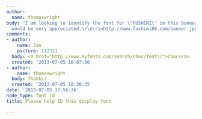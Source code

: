 ```yaml
---
author:
  name: thomaswright
body: "I am looking to identify the font for \"FUSHIMI\" in this banner. Any help
  would be very appreciated.\r\n\r\nhttp://www.fushimi88.com/banner.jpg\r\n\r\n[img:sites/default/files/old-images/banner_4954.jpg]"
comments:
- author:
    name: Jan
    picture: 112311
  body: <a href="http://www.myfonts.com/search/choc/fonts/">Choc</a>.
  created: '2013-07-05 18:07:56'
- author:
    name: thomaswright
  body: Thanks!
  created: '2013-07-05 18:30:35'
date: '2013-07-05 17:56:36'
node_type: font_id
title: Please help ID this display font

---
```

